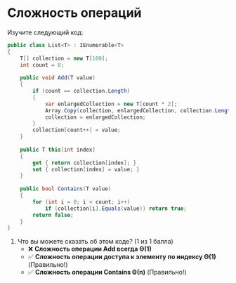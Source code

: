 # Сложность операций

Изучите следующий код:

```cs
public class List<T> : IEnumerable<T>
{
    T[] collection = new T[100];
    int count = 0;
   
    public void Add(T value)
    {
        if (count == collection.Length)
        {
            var enlargedCollection = new T[count * 2];
            Array.Copy(collection, enlargedCollection, collection.Length);
            collection = enlargedCollection;
        }
        collection[count++] = value;
    }
   
    public T this[int index]
    {
        get { return collection[index]; }
        set { collection[index] = value; }
    }
    
    public bool Contains(T value)
    {
        for (int i = 0; i < count; i++)
            if (collection[i].Equals(value)) return true;
        return false;
    }
}
```

1. Что вы можете сказать об этом коде? (1 из 1 балла)
   * ❌ **Сложность операции Add всегда &Theta;(1)**
   * ✅ **Сложность операции доступа к элементу по индексу &Theta;(1)** (Правильно!)
   * ✅ **Сложность операции Contains &Theta;(n)** (Правильно!)
